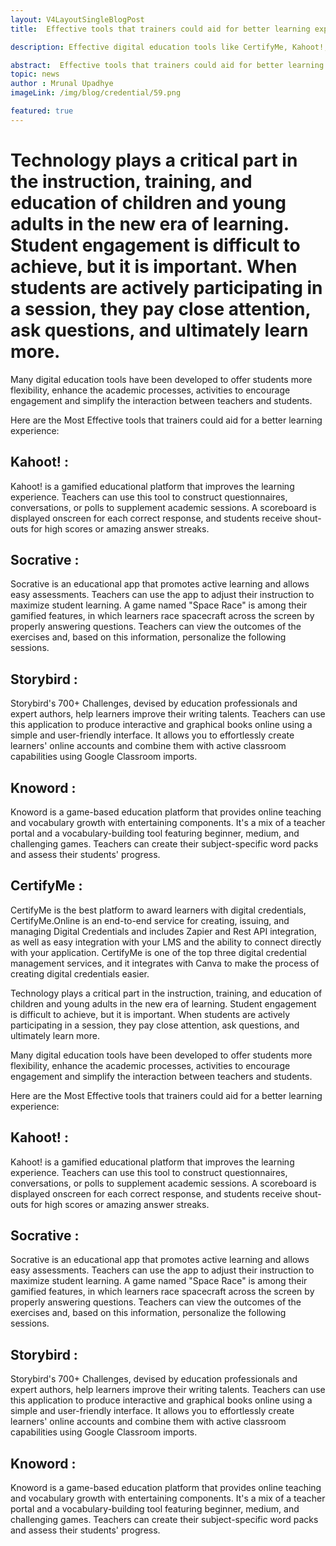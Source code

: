 ```yaml
---
layout: V4LayoutSingleBlogPost
title:  Effective tools that trainers could aid for better learning experience

description: Effective digital education tools like CertifyMe, Kahoot!, Socrative, Storybird, and Knoword enhance student engagement and learning outcomes.

abstract:  Effective tools that trainers could aid for better learning experience
topic: news
author : Mrunal Upadhye
imageLink: /img/blog/credential/59.png

featured: true
---
```


# Technology plays a critical part in the instruction, training, and education of children and young adults in the new era of learning. Student engagement is difficult to achieve, but it is important. When students are actively participating in a session, they pay close attention, ask questions, and ultimately learn more.

Many digital education tools have been developed to offer students more flexibility, enhance the academic processes, activities to encourage engagement and simplify the interaction between teachers and students.

Here are the Most Effective tools that trainers could aid for a better learning experience:

## Kahoot! :

Kahoot! is a gamified educational platform that improves the learning experience. Teachers can use this tool to construct questionnaires, conversations, or polls to supplement academic sessions. A scoreboard is displayed onscreen for each correct response, and students receive shout-outs for high scores or amazing answer streaks.

## Socrative :

Socrative is an educational app that promotes active learning and allows easy assessments. Teachers can use the app to adjust their instruction to maximize student learning. A game named "Space Race" is among their gamified features, in which learners race spacecraft across the screen by properly answering questions. Teachers can view the outcomes of the exercises and, based on this information, personalize the following sessions.

## Storybird :

Storybird's 700+ Challenges, devised by education professionals and expert authors, help learners improve their writing talents. Teachers can use this application to produce interactive and graphical books online using a simple and user-friendly interface. It allows you to effortlessly create learners' online accounts and combine them with active classroom capabilities using Google Classroom imports. 

## Knoword :

Knoword is a game-based education platform that provides online teaching and vocabulary growth with entertaining components. It's a mix of a teacher portal and a vocabulary-building tool featuring beginner, medium, and challenging games. Teachers can create their subject-specific word packs and assess their students' progress.

## CertifyMe :

CertifyMe is the best platform to award learners with digital credentials, CertifyMe.Online is an end-to-end service for creating, issuing, and managing Digital Credentials and includes Zapier and Rest API integration, as well as easy integration with your LMS and the ability to connect directly with your application. CertifyMe is one of the top three digital credential management services, and it integrates with Canva to make the process of creating digital credentials easier.



Technology plays a critical part in the instruction, training, and education of children and young adults in the new era of learning. Student engagement is difficult to achieve, but it is important. When students are actively participating in a session, they pay close attention, ask questions, and ultimately learn more.

Many digital education tools have been developed to offer students more flexibility, enhance the academic processes, activities to encourage engagement and simplify the interaction between teachers and students.

Here are the Most Effective tools that trainers could aid for a better learning experience:

## Kahoot! :

Kahoot! is a gamified educational platform that improves the learning experience. Teachers can use this tool to construct questionnaires, conversations, or polls to supplement academic sessions. A scoreboard is displayed onscreen for each correct response, and students receive shout-outs for high scores or amazing answer streaks.

## Socrative :

Socrative is an educational app that promotes active learning and allows easy assessments. Teachers can use the app to adjust their instruction to maximize student learning. A game named "Space Race" is among their gamified features, in which learners race spacecraft across the screen by properly answering questions. Teachers can view the outcomes of the exercises and, based on this information, personalize the following sessions.

## Storybird :

Storybird's 700+ Challenges, devised by education professionals and expert authors, help learners improve their writing talents. Teachers can use this application to produce interactive and graphical books online using a simple and user-friendly interface. It allows you to effortlessly create learners' online accounts and combine them with active classroom capabilities using Google Classroom imports. 

## Knoword :

Knoword is a game-based education platform that provides online teaching and vocabulary growth with entertaining components. It's a mix of a teacher portal and a vocabulary-building tool featuring beginner, medium, and challenging games. Teachers can create their subject-specific word packs and assess their students' progress.


